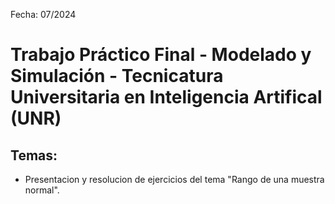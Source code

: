 Fecha: 07/2024

# Trabajo Práctico Final - Modelado y Simulación - Tecnicatura Universitaria en Inteligencia Artifical (UNR)

## Temas:

* Presentacion y resolucion de ejercicios del tema "Rango de una muestra normal".
